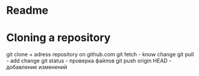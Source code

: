 # Readme 
# Сloning a repository
git clone + adress repository on github.com
git fetch - know change
git pull - add change
git status - проверка файлов
git push origin HEAD - добавление изменений
